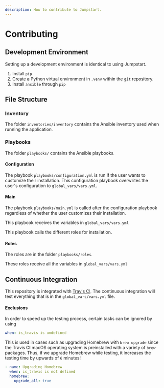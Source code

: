 ```yaml
---
description: How to contribute to Jumpstart.
---
```


# Contributing

## Development Environment

Setting up a development environment is identical to using Jumpstart.

1. Install `pip`
2. Create a Python virtual environment in `.venv` within the `git` repository.
3. Install `ansible` through `pip`

## File Structure

### Inventory

The folder `inventories/inventory` contains the Ansible inventory used when running the application.

### Playbooks

The folder `playbooks/` contains the Ansible playbooks.

#### Configuration

The playbook `playbooks/configuration.yml` is run if the user wants to customize their installation. This configuration playbook overwrites the user's configuration to `global_vars/vars.yml`.

#### Main

The playbook `playbooks/main.yml` is called after the configuration playbook regardless of whether the user customizes their installation. 

This playbook receives the variables in `global_vars/vars.yml`

This playbook calls the different roles for installation.

#### Roles

The roles are in the folder `playbooks/roles`. 

These roles receive all the variables in `global_vars/vars.yml`

## Continuous Integration

This repository is integrated with [Travis CI](https://travis-ci.com/adityarpillai/macOS-developer-setup). The continuous integration will test everything that is in the `global_vars/vars.yml` file.

#### Exclusions

In order to speed up the testing process, certain tasks can be ignored by using

```yaml
when: is_travis is undefined
```

This is used in cases such as upgrading Homebrew with `brew upgrade` since the Travis CI macOS operating system is preinstalled with a variety of `brew` packages. Thus, if we upgrade Homebrew while testing, it increases the testing time by upwards of `6` minutes!

```yaml
- name: Upgrading Homebrew
  when: is_travis is not defined
  homebrew:
    upgrade_all: true
```



